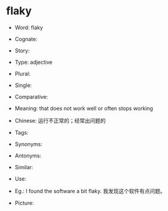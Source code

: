 # flaky

- Word: flaky
- Cognate: 
- Story: 

- Type: adjective
- Plural: 
- Single: 
- Comparative: 
- Meaning: that does not work well or often stops working
- Chinese: 运行不正常的；经常出问题的
- Tags: 
- Synonyms: 
- Antonyms: 
- Similar: 
- Use: 
- Eg.: I found the software a bit flaky. 我发现这个软件有点问题。
- Picture: 


